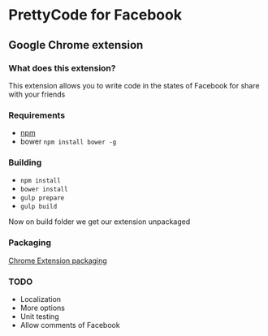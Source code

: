 # PrettyCode for Facebook
## Google Chrome extension

### What does this extension?

This extension allows you to write code in the states of Facebook for share with your friends

### Requirements

* [npm](https://www.npmjs.com/)
* bower `npm install bower -g`

### Building

* `npm install`
* `bower install`
* `gulp prepare`
* `gulp build`

Now on build folder we get our extension unpackaged

### Packaging

[Chrome Extension packaging](https://developer.chrome.com/extensions/packaging)

### TODO

* Localization
* More options
* Unit testing
* Allow comments of Facebook



